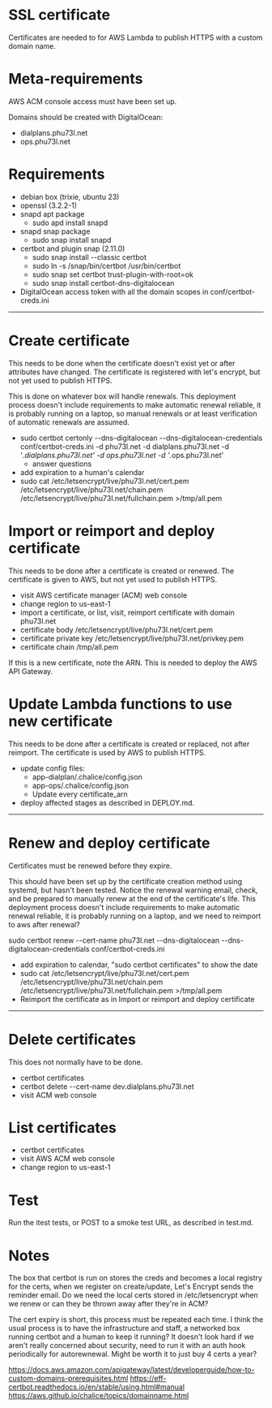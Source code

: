 # SSL certificate

Certificates are needed to for AWS Lambda to publish HTTPS with a custom domain name.

# Meta-requirements

AWS ACM console access must have been set up.

Domains should be created with DigitalOcean:
- dialplans.phu73l.net
- ops.phu73l.net

# Requirements


- debian box (trixie, ubuntu 23)
- openssl (3.2.2-1)
- snapd apt package
  - sudo apd install snapd
- snapd snap package
  - sudo snap install snapd
- certbot and plugin snap (2.11.0)
  - sudo snap install --classic certbot
  - sudo ln -s /snap/bin/certbot /usr/bin/certbot
  - sudo snap set certbot trust-plugin-with-root=ok
  - sudo snap install certbot-dns-digitalocean
- DigitalOcean access token with all the domain scopes in conf/certbot-creds.ini

---

# Create certificate

This needs to be done when the certificate doesn't exist yet or after attributes have changed. The certificate is registered with let's encrypt, but not yet used to publish HTTPS.

This is done on whatever box will handle renewals. This deployment process doesn't include requirements to make automatic renewal reliable, it is probably running on a laptop, so manual renewals or at least verification of automatic renewals are assumed.

- sudo certbot certonly --dns-digitalocean --dns-digitalocean-credentials conf/certbot-creds.ini -d phu73l.net -d dialplans.phu73l.net -d '*.dialplans.phu73l.net' -d ops.phu73l.net -d '*.ops.phu73l.net'
  - answer questions
- add expiration to a human's calendar
- sudo cat /etc/letsencrypt/live/phu73l.net/cert.pem /etc/letsencrypt/live/phu73l.net/chain.pem /etc/letsencrypt/live/phu73l.net/fullchain.pem >/tmp/all.pem

# Import or reimport and deploy certificate

This needs to be done after a certificate is created or renewed. The certificate is given to AWS, but not yet used to publish HTTPS.

- visit AWS certificate manager (ACM) web console
- change region to us-east-1
- import a certificate, or list, visit, reimport certificate with domain phu73l.net
 - certificate body /etc/letsencrypt/live/phu73l.net/cert.pem
 - certificate private key /etc/letsencrypt/live/phu73l.net/privkey.pem
 - certificate chain /tmp/all.pem
 
If this is a new certificate, note the ARN. This is needed to deploy the AWS API Gateway.

# Update Lambda functions to use new certificate

This needs to be done after a certificate is created or replaced, not after reimport. The certificate is used by AWS to publish HTTPS.

- update config files:
  - app-dialplan/.chalice/config.json
  - app-ops/.chalice/config.json  
  - Update every certificate_arn
- deploy affected stages as described in DEPLOY.md.

---

# Renew and deploy certificate

Certificates must be renewed before they expire.

This should have been set up by the certificate creation method using systemd, but hasn't been tested. Notice the renewal warning email, check, and be prepared to manually renew at the end of the certificate's life. This deployment process doesn't include requirements to make automatic renewal reliable, it is probably running on a laptop, and we need to reimport to aws after renewal?

sudo certbot renew --cert-name phu73l.net --dns-digitalocean --dns-digitalocean-credentials conf/certbot-creds.ini

- add expiration to calendar, "sudo certbot certificates" to show the date
- sudo cat /etc/letsencrypt/live/phu73l.net/cert.pem /etc/letsencrypt/live/phu73l.net/chain.pem /etc/letsencrypt/live/phu73l.net/fullchain.pem >/tmp/all.pem
- Reimport the certificate as in Import or reimport and deploy certificate

---

# Delete certificates

This does not normally have to be done.

- certbot certificates
- certbot delete --cert-name dev.dialplans.phu73l.net
- visit ACM web console

# List certificates

- certbot certificates
- visit AWS ACM web console
- change region to us-east-1


# Test

Run the itest tests, or POST to a smoke test URL, as described in test.md.

# Notes

The box that certbot is run on stores the creds and becomes a local registry for the certs, when we register on create/update, Let's Encrypt sends the reminder email. Do we need the local certs stored in /etc/letsencrypt when we renew or can they be thrown away after they're in ACM?

The cert expiry is short, this process must be repeated each time. I think the usual process is to have the infrastructure and staff, a networked box running certbot and a human to keep it running? It doesn't look hard if we aren't really concerned about security, need to run it with an auth hook periodically for autorewnewal. Might be worth it to just buy 4 certs a year?

https://docs.aws.amazon.com/apigateway/latest/developerguide/how-to-custom-domains-prerequisites.html
https://eff-certbot.readthedocs.io/en/stable/using.html#manual
https://aws.github.io/chalice/topics/domainname.html
